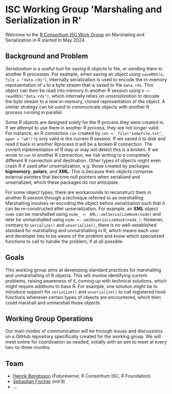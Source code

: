# ISC Working Group 'Marshaling and Serialization in R'

Welcome to the [R Consortium ISC Work
Group](https://www.r-consortium.org/all-projects/isc-working-groups)
on Marshaling and Serialization in R started in May 2024.

## Background and Problem

_Serialization_ is a useful tool for saving R objects to file, or
sending them to another R processes. For example, when saving an
object using `saveRDS(a, file = "data.rds")`, internally serialization
is used to encode the in-memory representation of `a` to a byte stream
that is saved to file `data.rds`. This object can then be read into
memory in another R session using `b <- readRDS("data.rds")`, which
internally relies on _unserialization_ to decode the byte stream to a
new in-memory, cloned representation of the object.  A similar
strategy can be used to communicate objects with another R process
running in parallel.

Some R objects are designed solely for the R process they were created
in. If we attempt to use them in another R process, they are not
longer valid.  For instance, an R connection `con` created by `con <-
file("somefile.txt", open = "wb")` is only valid in the current R
session. If we saved it to disk and read it back in another Rprocess
it will be a broken R connection.  The current inplementation of R may
or may not detect this is a broken. If we wrote to `con` in another R
connection, we risk writing to a completely different R connection and
destination.  Other types of objects might even crash R if used after
unserialization, e.g. those created by packages **bigmemory**,
**polars**, and **XML**.  This is because their objects comprise
external pointers that become null pointers when serialized and
unserialized, which these packages do not anticipate.

For some object types, there are workarounds to reconstruct them in
another R session through a technique referred to as
_marshalling_. Marshalling involves re-encoding the object before
serialization such that it can be re-constructed after
unserialization. For example, an **XML** object `node` can be
marshalled using `node_ <- XML::xmlSerializeHook(node)` and later be
unmarshalled using `node <- xmlDeserializeHook(node_)`.  However,
contrary to `serialize()` and `unserialize()`, there is no
well-established standard for marshalling and unmarshalling in R,
which means each user and developer has to be aware of the problem and
know which specialized functions to call to handle the problem, if at
all possible.  

## Goals  
This working group aims at developing standard practices for marshalling and unmarshalling of R objects.  This will
involve identifying current problems, raising awareness of it, coming
up with technical solutions, which might require additions to base
R. For example, one solution _might_ be to introduce support for
`serialize()` and `unserialize()` to call registered hook functions
whenever certain types of objects are encountered, which then could
marshall and unmarshall those objects.  

## Working Group Operations  
Our main modes of communication will be through issues and discussions on
a GitHub repository specifically created for the working group. We
will meet online for coordination as needed, initially with an aim to
meet at every two-to-three months.


## Team

* [Henrik Bengtsson](https://github.com/HenrikBengtsson) (Futureverse, R Consortium ISC, R Foundation)
* [Sebastian Fischer](https://github.com/sebffischer) (mlr3)
* ...
